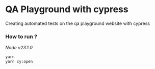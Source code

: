 # QA Playground with cypress

Creating automated tests on the qa playground website with cypress

### How to run ?

_Node v23.1.0_

```bash
yarn
yarn cy:open
```
